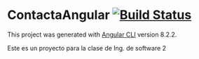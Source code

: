 # ContactaAngular [![Build Status](https://travis-ci.com/Mjic99/contacta-web.svg?branch=master)](https://travis-ci.com/Mjic99/contacta-web)  

This project was generated with [Angular CLI](https://github.com/angular/angular-cli) version 8.2.2.

Este es un proyecto para la clase de Ing. de software 2
